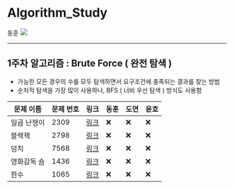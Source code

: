 # Algorithm_Study

<!-- :heavy_check_mark: 체크 표시 / :x: 엑스 표시-->

동훈 <img src="https://img.shields.io/badge/c++-00599C?style=flat&logo=C%2B%2B&logoColor=white" />

---

## 1주차 알고리즘 : Brute Force ( 완전 탐색 )

- 가능한 모든 경우의 수를 모두 탐색하면서 요구조건에 충족되는 결과를 찾는 방법
- 순차적 탐색을 가장 많이 사용하나, BFS ( 너비 우선 탐색 ) 방식도 사용함

|문제 이름|문제 번호|링크|동훈|도연|윤호|
|--|--|--|--|--|--|
|일곱 난쟁이|2309|[링크](https://www.acmicpc.net/problem/2309)|:x:|:x:|:x:|
|블랙잭|2798|[링크](https://www.acmicpc.net/problem/2798)|:x:|:x:|:x:|
|덩치|7568|[링크](https://www.acmicpc.net/problem/7568)|:x:|:x:|:x:|
|영화감독 숌|1436|[링크](https://www.acmicpc.net/problem/1436)|:x:|:x:|:x:|
|한수|1065|[링크](https://www.acmicpc.net/problem/1065)|:x:|:x:|:x:|
